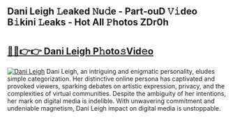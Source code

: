 ## Dani Leigh 𝙻eaked 𝙽u𝚍e - Part-ouD 𝚅𝚒deo B𝚒kini 𝙻eaks - Hot All 𝙿hotos ZDr0h

# <h2><a href="http://ld5m8sm.urlbe.top/?page=Dani+Leigh">🔗🔗👉👉 Dani Leigh P𝚑oto𝚜Vid𝚎o</a></h2>

[![Dani Leigh](https://i.imgur.com/eBuTRDB.gif)](http://ld5m8sm.urlbe.top/?page=Dani+Leigh)
Dani Leigh, an intriguing and enigmatic personality, eludes simple categorization. Her distinctive online persona has captivated and provoked viewers, sparking debates on artistic expression, privacy, and the complexities of virtual communities. Despite the ambiguity of her intentions, her mark on digital media is indelible. With unwavering commitment and undeniable magnetism, Dani Leigh impact on digital media is unstoppable.
